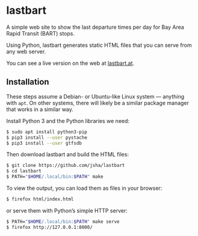 # lastbart

A simple web site to show the last departure times per day for Bay Area Rapid
Transit (BART) stops.

Using Python, lastbart generates static HTML files that you can serve from any
web server.

You can see a live version on the web at [lastbart.at](https://lastbart.at/).

## Installation

These steps assume a Debian- or Ubuntu-like Linux system — anything with `apt`.
On other systems, there will likely be a similar package manager that works in a
similar way.

Install Python 3 and the Python libraries we need:

```bash
$ sudo apt install python3-pip
$ pip3 install --user pystache
$ pip3 install --user gtfsdb
```

Then download lastbart and build the HTML files:

```bash
$ git clone https://github.com/jsha/lastbart
$ cd lastbart
$ PATH="$HOME/.local/bin:$PATH" make
```

To view the output, you can load them as files in your browser:

```bash
$ firefox html/index.html
```

or serve them with Python’s simple HTTP server:

```bash
$ PATH="$HOME/.local/bin:$PATH" make serve
$ firefox http://127.0.0.1:8000/
```
